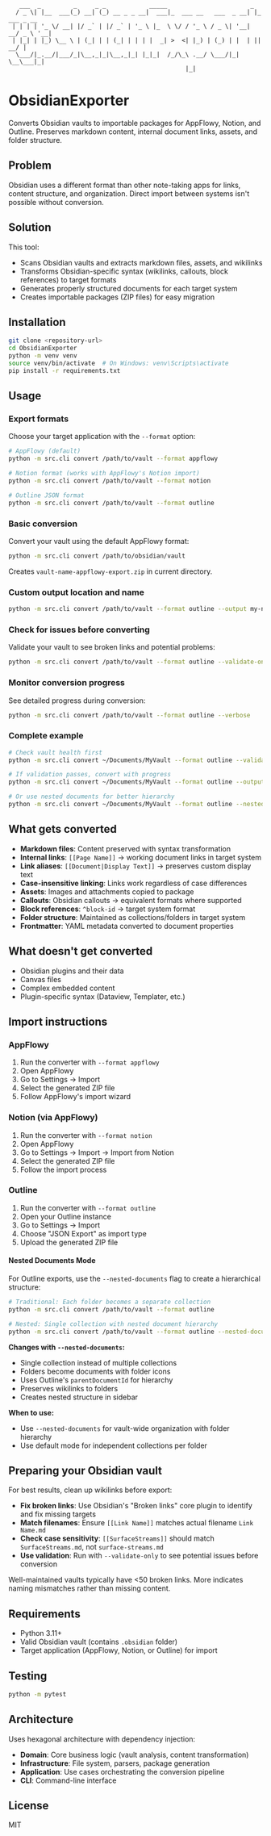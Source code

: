 ```
   ___  _         _     _ _            _____                       _            
  / _ \| |__  ___(_) __| (_) __ _ _ __|  ___|_  ___ __   ___  _ __| |_ ___ _ __ 
 | | | | '_ \/ __| |/ _` | |/ _` | '_ \ |_  \ \/ / '_ \ / _ \| '__| __/ _ \ '__|
 | |_| | |_) \__ \ | (_| | | (_| | | | |  _| >  <| |_) | (_) | |  | ||  __/ |   
  \___/|_.__/|___/_|\__,_|_|\__,_|_| |_|_|  /_/\_\ .__/ \___/|_|   \__\___|_|   
                                                 |_|                          
```

# ObsidianExporter

Converts Obsidian vaults to importable packages for AppFlowy, Notion, and Outline. Preserves markdown content, internal document links, assets, and folder structure.

## Problem

Obsidian uses a different format than other note-taking apps for links, content structure, and organization. Direct import between systems isn't possible without conversion.

## Solution

This tool:
- Scans Obsidian vaults and extracts markdown files, assets, and wikilinks
- Transforms Obsidian-specific syntax (wikilinks, callouts, block references) to target formats
- Generates properly structured documents for each target system
- Creates importable packages (ZIP files) for easy migration

## Installation

```bash
git clone <repository-url>
cd ObsidianExporter
python -m venv venv
source venv/bin/activate  # On Windows: venv\Scripts\activate
pip install -r requirements.txt
```

## Usage

### Export formats
Choose your target application with the `--format` option:

```bash
# AppFlowy (default)
python -m src.cli convert /path/to/vault --format appflowy

# Notion format (works with AppFlowy's Notion import)
python -m src.cli convert /path/to/vault --format notion  

# Outline JSON format
python -m src.cli convert /path/to/vault --format outline
```

### Basic conversion
Convert your vault using the default AppFlowy format:
```bash
python -m src.cli convert /path/to/obsidian/vault
```
Creates `vault-name-appflowy-export.zip` in current directory.

### Custom output location and name
```bash
python -m src.cli convert /path/to/vault --format outline --output my-notes.zip --name "My Notes"
```

### Check for issues before converting
Validate your vault to see broken links and potential problems:
```bash
python -m src.cli convert /path/to/vault --format outline --validate-only
```

### Monitor conversion progress
See detailed progress during conversion:
```bash
python -m src.cli convert /path/to/vault --format outline --verbose
```

### Complete example
```bash
# Check vault health first
python -m src.cli convert ~/Documents/MyVault --format outline --validate-only

# If validation passes, convert with progress
python -m src.cli convert ~/Documents/MyVault --format outline --output ~/Desktop/my-notes.zip --verbose

# Or use nested documents for better hierarchy
python -m src.cli convert ~/Documents/MyVault --format outline --nested-documents --output ~/Desktop/my-notes.zip
```

## What gets converted

- **Markdown files**: Content preserved with syntax transformation
- **Internal links**: `[[Page Name]]` → working document links in target system
- **Link aliases**: `[[Document|Display Text]]` → preserves custom display text
- **Case-insensitive linking**: Links work regardless of case differences
- **Assets**: Images and attachments copied to package
- **Callouts**: Obsidian callouts → equivalent formats where supported
- **Block references**: `^block-id` → target system format
- **Folder structure**: Maintained as collections/folders in target system
- **Frontmatter**: YAML metadata converted to document properties

## What doesn't get converted

- Obsidian plugins and their data
- Canvas files
- Complex embedded content
- Plugin-specific syntax (Dataview, Templater, etc.)

## Import instructions

### AppFlowy
1. Run the converter with `--format appflowy`
2. Open AppFlowy
3. Go to Settings → Import
4. Select the generated ZIP file
5. Follow AppFlowy's import wizard

### Notion (via AppFlowy)
1. Run the converter with `--format notion`
2. Open AppFlowy
3. Go to Settings → Import → Import from Notion
4. Select the generated ZIP file
5. Follow the import process

### Outline
1. Run the converter with `--format outline`
2. Open your Outline instance
3. Go to Settings → Import
4. Choose "JSON Export" as import type
5. Upload the generated ZIP file

#### Nested Documents Mode
For Outline exports, use the `--nested-documents` flag to create a hierarchical structure:

```bash
# Traditional: Each folder becomes a separate collection
python -m src.cli convert /path/to/vault --format outline

# Nested: Single collection with nested document hierarchy
python -m src.cli convert /path/to/vault --format outline --nested-documents
```

**Changes with `--nested-documents`:**
- Single collection instead of multiple collections
- Folders become documents with folder icons
- Uses Outline's `parentDocumentId` for hierarchy
- Preserves wikilinks to folders
- Creates nested structure in sidebar

**When to use:**
- Use `--nested-documents` for vault-wide organization with folder hierarchy
- Use default mode for independent collections per folder

## Preparing your Obsidian vault

For best results, clean up wikilinks before export:

- **Fix broken links**: Use Obsidian's "Broken links" core plugin to identify and fix missing targets
- **Match filenames**: Ensure `[[Link Name]]` matches actual filename `Link Name.md`
- **Check case sensitivity**: `[[SurfaceStreams]]` should match `SurfaceStreams.md`, not `surface-streams.md`
- **Use validation**: Run with `--validate-only` to see potential issues before conversion

Well-maintained vaults typically have <50 broken links. More indicates naming mismatches rather than missing content.

## Requirements

- Python 3.11+
- Valid Obsidian vault (contains `.obsidian` folder)
- Target application (AppFlowy, Notion, or Outline) for import

## Testing

```bash
python -m pytest
```

## Architecture

Uses hexagonal architecture with dependency injection:
- **Domain**: Core business logic (vault analysis, content transformation)
- **Infrastructure**: File system, parsers, package generation
- **Application**: Use cases orchestrating the conversion pipeline
- **CLI**: Command-line interface

## License

MIT